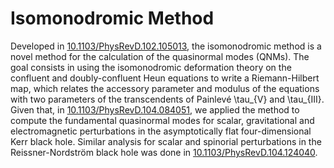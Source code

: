 # Isomonodromic Method

Developed in [10.1103/PhysRevD.102.105013](https://doi.org/10.1103/PhysRevD.102.105013), the isomonodromic method is a novel method for the calculation of the quasinormal modes (QNMs). The goal consists in using the isomonodromic deformation theory on the confluent and doubly-confluent Heun equations to write a Riemann-Hilbert map, which relates the accessory parameter and modulus of the equations with two parameters of the transcendents of Painlevé \tau_{V} and \tau_{III}. Given that, in [10.1103/PhysRevD.104.084051](https://doi.org/10.1103/PhysRevD.104.084051), we applied the method to compute the fundamental quasinormal modes for scalar, gravitational and electromagnetic perturbations in the asymptotically flat four-dimensional Kerr black hole. Similar analysis for scalar and spinorial perturbations in the Reissner-Nordström black hole was done in [10.1103/PhysRevD.104.124040](https://doi.org/10.1103/PhysRevD.104.124040).
